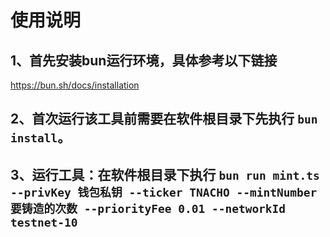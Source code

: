 # 使用说明

## 1、首先安装bun运行环境，具体参考以下链接
https://bun.sh/docs/installation

## 2、首次运行该工具前需要在软件根目录下先执行 `bun install`。

## 3、运行工具：在软件根目录下执行 `bun run mint.ts --privKey 钱包私钥 --ticker TNACHO --mintNumber 要铸造的次数 --priorityFee 0.01 --networkId testnet-10`




